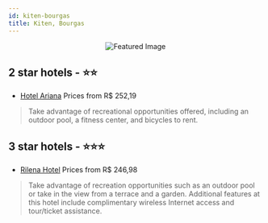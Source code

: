 ```yaml
---
id: kiten-bourgas
title: Kiten, Bourgas
---
```


<center><img src="https://i.travelapi.com/hotels/4000000/3800000/3792400/3792346/f949b9e2_z.jpg" alt="Featured Image" /></center>


##  2 star hotels - ⭐️⭐️

-    [Hotel Ariana](https://us.hurb.com/hotels/kiten/hotel-ariana-JNP-JP225596?cmp=18055) Prices from R$ 252,19
   > Take advantage of recreational opportunities offered, including an outdoor pool, a fitness center, and bicycles to rent.

##  3 star hotels - ⭐️⭐️⭐️

-    [Rilena Hotel](https://us.hurb.com/hotels/kiten/rilena-hotel-JNP-JP601326?cmp=18055) Prices from R$ 246,98
   > Take advantage of recreation opportunities such as an outdoor pool or take in the view from a terrace and a garden. Additional features at this hotel include complimentary wireless Internet access and tour/ticket assistance.
